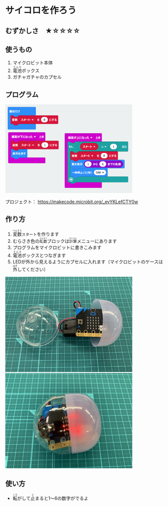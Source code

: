 # サイコロを作ろう

## むずかしさ　★☆☆☆☆

## 使うもの
1. マイクロビット本体
2. <ruby>電池<rp>(</rp><rt>でんち</rt><rp>)</rp></ruby>ボックス
3. ガチャガチャのカプセル

## プログラム

<img width="400" src="./dice.png">

プロジェクト： https://makecode.microbit.org/_eyYKLefCTY0w

## 作り方

1. <ruby>変数<rp>(</rp><rt>へんすう</rt><rp>)</rp></ruby>`スタート`を作ります
2. むらさき色の<ruby>`乱数`<rp>(</rp><rt>`らんすう`</rt><rp>)</rp></ruby>ブロックは<ruby>`計算`<rp>(</rp><rt>`けいさん`</rt><rp>)</rp></ruby>メニューにあります
3. プログラムをマイクロビットに書きこみます
4. <ruby>電池<rp>(</rp><rt>でんち</rt><rp>)</rp></ruby>ボックスとつなぎます
5. LEDが外から見えるようにカプセルに入れます（マイクロビットのケースは<ruby>外<rp>(</rp><rt>はず</rt><rp>)</rp></ruby>してください）  

<img width="400" src="./dice1.jpg">
<img width="400" src="./dice2.jpg">

## 使い方

* <ruby>転<rp>(</rp><rt>ころ</rt><rp>)</rp></ruby>がして<ruby>止<rp>(</rp><rt>と</rt><rp>)</rp></ruby>まると1〜6の数字がでるよ

